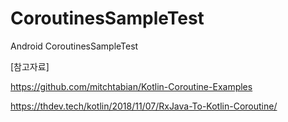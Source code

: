 # CoroutinesSampleTest
Android CoroutinesSampleTest

[참고자료]

https://github.com/mitchtabian/Kotlin-Coroutine-Examples

https://thdev.tech/kotlin/2018/11/07/RxJava-To-Kotlin-Coroutine/
